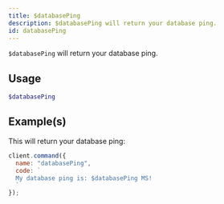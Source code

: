 ```yaml
---
title: $databasePing
description: $databasePing will return your database ping.
id: databasePing
---
```


`$databasePing` will return your database ping.

## Usage

```php
$databasePing
```

## Example(s)

This will return your database ping:

```javascript
client.command({
  name: "databasePing",
  code: `
  My database ping is: $databasePing MS!
  `
});
```
